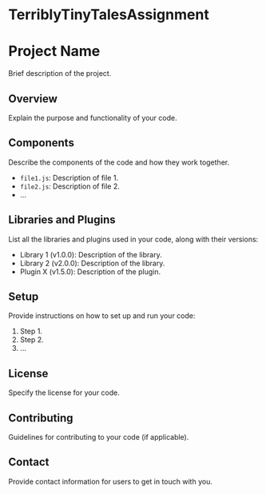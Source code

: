 # TerriblyTinyTalesAssignment

# Project Name

Brief description of the project.

## Overview

Explain the purpose and functionality of your code.

## Components

Describe the components of the code and how they work together.

- `file1.js`: Description of file 1.
- `file2.js`: Description of file 2.
- ...

## Libraries and Plugins

List all the libraries and plugins used in your code, along with their versions:

- Library 1 (v1.0.0): Description of the library.
- Library 2 (v2.0.0): Description of the library.
- Plugin X (v1.5.0): Description of the plugin.

## Setup

Provide instructions on how to set up and run your code:

1. Step 1.
2. Step 2.
3. ...

## License

Specify the license for your code.

## Contributing

Guidelines for contributing to your code (if applicable).

## Contact

Provide contact information for users to get in touch with you.

